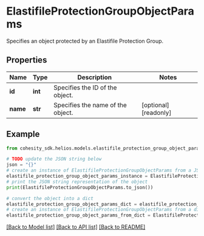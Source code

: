 # ElastifileProtectionGroupObjectParams

Specifies an object protected by an Elastifile Protection Group.

## Properties

Name | Type | Description | Notes
------------ | ------------- | ------------- | -------------
**id** | **int** | Specifies the ID of the object. | 
**name** | **str** | Specifies the name of the object. | [optional] [readonly] 

## Example

```python
from cohesity_sdk.helios.models.elastifile_protection_group_object_params import ElastifileProtectionGroupObjectParams

# TODO update the JSON string below
json = "{}"
# create an instance of ElastifileProtectionGroupObjectParams from a JSON string
elastifile_protection_group_object_params_instance = ElastifileProtectionGroupObjectParams.from_json(json)
# print the JSON string representation of the object
print(ElastifileProtectionGroupObjectParams.to_json())

# convert the object into a dict
elastifile_protection_group_object_params_dict = elastifile_protection_group_object_params_instance.to_dict()
# create an instance of ElastifileProtectionGroupObjectParams from a dict
elastifile_protection_group_object_params_from_dict = ElastifileProtectionGroupObjectParams.from_dict(elastifile_protection_group_object_params_dict)
```
[[Back to Model list]](../README.md#documentation-for-models) [[Back to API list]](../README.md#documentation-for-api-endpoints) [[Back to README]](../README.md)


